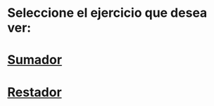 # Seleccione el ejercicio que desea ver: 
# [Sumador](/Taller_2_Lab/Sumador) 
# [Restador](/Taller_2_Lab/Restador) 
